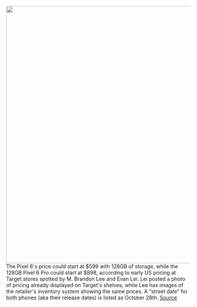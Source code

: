 <img src='https://cdn.vox-cdn.com/thumbor/Ehmwe-kpOfu53UIFn3TgOhCJ9HI=/0x0:7645x4500/1200x800/filters:focal(3212x1639:4434x2861)/cdn.vox-cdn.com/uploads/chorus_image/image/70009617/Google_Pixel_6__Portfolio_Shot.0.jpg' width='700px' /><br/>
The Pixel 6's price could start at $599 with 128GB of storage, while the 128GB Pixel 6 Pro could start at $898, according to early US pricing at Target stores spotted by M. Brandon Lee and Evan Lei. Lei posted a photo of pricing already displayed on Target's shelves, while Lee has images of the retailer's inventory system showing the same prices. A “street date” for both phones (aka their release dates) is listed as October 28th.
<a href='https://www.theverge.com/2021/10/18/22732322/pixel-6-pro-price-leak-us-eu'> Source <a/>